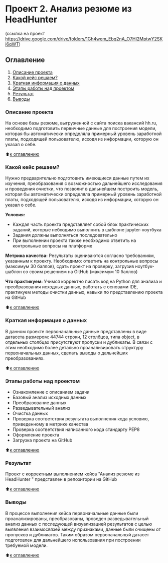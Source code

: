 # Проект 2. Анализ резюме из HeadHunter 
  (ссылка на проект https://drive.google.com/drive/folders/1Gh4wem_Ebq2nA_O7HI2MptwY2SKi6qWT)

## Оглавление
1. [Описание проекта](https://github.com/Maria-27A/game/blob/main/project_1/README.md#Описание-проекта)
2. [Какой кейс решаем?](https://github.com/Maria-27A/game/blob/main/project_1/README.md#Какой-кейс-решаем)
3. [Краткая информация о данных](https://github.com/Maria-27A/game/blob/main/project_1/README.md#Краткая-информация-о-данных)
4. [Этапы работы над проектом](https://github.com/Maria-27A/game/blob/main/project_1/README.md#Этапы-работы-над-проектом)
5. [Результат](https://github.com/Maria-27A/game/blob/main/project_1/README.md#Результат)
6. [Выводы](https://github.com/Maria-27A/game/blob/main/project_1/README.md#Выводы)

### Описание проекта
На основе базы резюме, выгруженной с сайта поиска вакансий hh.ru, необходимо подготовить первичные данные для построения модели, которая бы автоматически определяла примерный уровень заработной платы, подходящей пользователю, исходя из информации, которую он указал о себе. 

:arrow_up:[к оглавлению](https://github.com/Maria-27A/game/tree/main/project_1/README.md#Оглавление)

### Какой кейс решаем?
Нужно предварительно подготовить имеющиеся данные путем их изучения, преобразования с возможностью дальнейшего исследования и проведения очистки, что позволит в дальнейшем построить модель, которая бы автоматически определяла примерный уровень заработной платы, подходящей пользователю, исходя из информации, которую он указал о себе.

**Условия:**
- Каждая часть проекта представляет собой блок практических заданий, которые небходимо выполнить в шаблоне jupyter-ноутбука
- Задания должны выполняться последовательно
- При выполнении проекта также необходимо ответить на контрольные вопросы на платформе 

**Метрика качества:**
Результаты оцениваются согласно требованиям, указанным к проекту. 
Необходимо: ответить на контрольные вопросы (максимум 30 баллов), сдать проект на проверку, загрузив ноутбук-шаблон со своим решением на GitHub (максимум 10 баллов)

**Что практикуем:**
Учимся корректно писать код на Python для анализа и преобразования исходных данных, работать с основами IDE, практикуем методы очистки данных, навыки по представлению проекта на GitHub

:arrow_up:[к оглавлению](https://github.com/Maria-27A/game/tree/main/project_1/README.md#Оглавление)

### Краткая информация о данных
В данном проекте первоначальные данные представлены в виде датасета размером: 44744 строки, 12 столбцов, типа object, в отдельных столбцах присутствуют пропуски и дубликаты. В связи с этим необходимо более детально проанализировать структуру первоначальных данных, сделать выводы о дальнейших преобразованиях. 

:arrow_up:[к оглавлению](https://github.com/Maria-27A/game/tree/main/project_1/README.md#Оглавление)

### Этапы работы над проектом
- Ознакомление с описанием задачи
- Базовый анализ исходных данных
- Преобразование данных
- Разведывательный анализ
- Очистка данных
- Проверка соответствия результата выполнения кода условию, приведенному в метрике качества
- Проверка соответствия написанного кода стандарту PEP8
- Оформление проекта
- Загрузка проекта на GitHub 

:arrow_up:[к оглавлению](https://github.com/Maria-27A/game/tree/main/project_1/README.md#Оглавление)

### Результат
Проект c корректным выполнением кейса "Анализ резюме из HeadHunter " представлен в репозитории на GitHub

:arrow_up:[к оглавлению](https://github.com/Maria-27A/game/tree/main/project_1/README.md#Оглавление)

### Выводы
В процессе выполнения кейса первоначальные данные были проанализированы, преобразованы, проведен разведывательный анализ данных с последующей визуализацией результатов с целью выявления взаимосвязей между признаками, данные были очищены от пропусков и дубликатов. Таким образом первоначальный датасет подготовлен для дальнейшего использования при построении требуемой модели. 

:arrow_up:[к оглавлению](https://github.com/Maria-27A/game/tree/main/project_1/README.md#Оглавление)